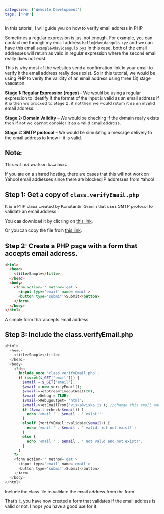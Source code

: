 ```yaml
---
categories: ['Website Development']
tags: ['PHP']
---
```

In this tutorial, I will guide you on how to verify email address in PHP.

Sometimes a regular expression is just not enough. For example, you can contact me through my email address `hello@davidangulo.xyz` and we can have this email `example@davidangulo.xyz` in this case, both of the email addresses will return as valid in regular expression where the second email really does not exist.

This is why most of the websites send a confirmation link to your email to verify if the email address really does exist. So in this tutorial, we would be using PHP to verify the validity of an email address using three (3) stage validation.

**Stage 1: Regular Expression (regex)** – We would be using a regular expression to identify if the format of the input is valid as an email address if it is then we proceed to stage 2, if not then we would return it as an invalid email address.

**Stage 2: Domain Validity** – We would be checking if the domain really exists then if not we cannot consider it as a valid email address.

**Stage 3: SMTP protocol** – We would be simulating a message delivery to the email address to know if it is valid.

## Note:
This will not work on localhost.

If you are on a shared hosting, there are cases that this will not work on Yahoo! email addresses since there are blocked IP addresses from Yahoo!.

## Step 1: Get a copy of `class.verifyEmail.php`
It is a PHP class created by Konstantin Granin that uses SMTP protocol to validate an email address.

You can download it by clicking on [this link](https://www.phpclasses.org/package/6650-PHP-Check-if-an-e-mail-is-valid-using-SMTP.html).

Or you can copy the file from [this link](https://gist.github.com/dcangulo/e733396cf5a4eeb197d7e4a46604c6c6).

## Step 2: Create a PHP page with a form that accepts email address.

```html
<html>
  <head>
    <title>Sample</title>
  </head>
  <body>
    <form action='' method='get'>
      <input type='email' name='email'>
      <button type='submit'>Submit</button>
    </form>
  </body>
</html>
```

A simple form that accepts email address.

## Step 3: Include the class.verifyEmail.php
```php
<html>
  <head>
    <title>Sample</title>
  </head>
  <body>
    <?php
      include_once 'class.verifyEmail.php';
      if (isset($_GET['email'])) {
        $email = $_GET['email'];
        $vmail = new verifyEmail();
        $vmail->setStreamTimeoutWait(20);
        $vmail->Debug = TRUE;
        $vmail->Debugoutput= 'html';
        $vmail->setEmailFrom('viska@viska.is'); //change this email address
        if ($vmail->check($email)) {
          echo 'email ' . $email . ' exist!';
        } 
        elseif (verifyEmail::validate($email)) {
          echo 'email ' . $email . ' valid, but not exist!';
        } 
        else {
          echo 'email ' . $email . ' not valid and not exist!';
        }
      }
    ?>
    <form action='' method='get'>
      <input type='email' name='email'>
      <button type='submit'>Submit</button>
    </form>
  </body>
</html>
```

Include the class file to validate the email address from the form.

That’s it, you have now created a form that validates if the email address is valid or not. I hope you have a good use for it.

